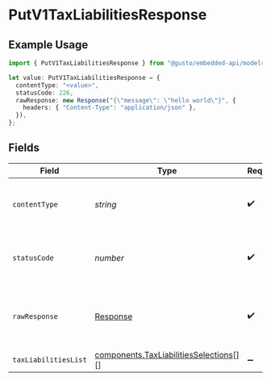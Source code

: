 # PutV1TaxLiabilitiesResponse

## Example Usage

```typescript
import { PutV1TaxLiabilitiesResponse } from "@gusto/embedded-api/models/operations";

let value: PutV1TaxLiabilitiesResponse = {
  contentType: "<value>",
  statusCode: 226,
  rawResponse: new Response("{\"message\": \"hello world\"}", {
    headers: { "Content-Type": "application/json" },
  }),
};
```

## Fields

| Field                                                                                          | Type                                                                                           | Required                                                                                       | Description                                                                                    |
| ---------------------------------------------------------------------------------------------- | ---------------------------------------------------------------------------------------------- | ---------------------------------------------------------------------------------------------- | ---------------------------------------------------------------------------------------------- |
| `contentType`                                                                                  | *string*                                                                                       | :heavy_check_mark:                                                                             | HTTP response content type for this operation                                                  |
| `statusCode`                                                                                   | *number*                                                                                       | :heavy_check_mark:                                                                             | HTTP response status code for this operation                                                   |
| `rawResponse`                                                                                  | [Response](https://developer.mozilla.org/en-US/docs/Web/API/Response)                          | :heavy_check_mark:                                                                             | Raw HTTP response; suitable for custom response parsing                                        |
| `taxLiabilitiesList`                                                                           | [components.TaxLiabilitiesSelections](../../models/components/taxliabilitiesselections.md)[][] | :heavy_minus_sign:                                                                             | Example response                                                                               |